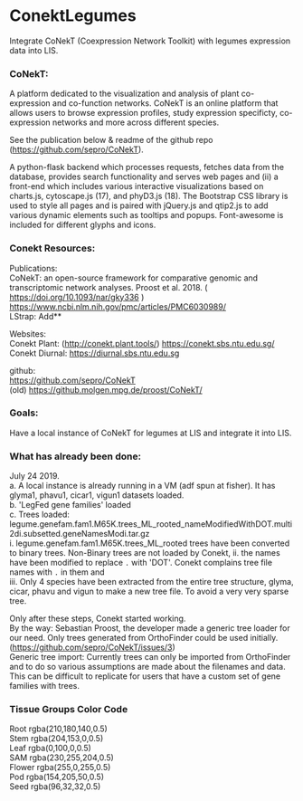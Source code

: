 # ConektLegumes
Integrate CoNekT (Coexpression Network Toolkit) with legumes expression data into LIS. 

### CoNekT:
A platform dedicated to the visualization and analysis of plant co-expression and co-function networks.
CoNekT is an online platform that allows users to browse expression profiles, study expression specificty, co-expression networks and more across different species.

See the publication below & readme of the github repo (https://github.com/sepro/CoNekT).     

A python-flask backend which processes requests, fetches data from the database, provides search functionality and serves web pages and (ii) a front-end which includes various interactive visualizations based on charts.js, cytoscape.js (17), and phyD3.js (18). The Bootstrap CSS library is used to style all pages and is paired with jQuery.js and qtip2.js to add various dynamic elements such as tooltips and popups. Font-awesome is included for different glyphs and icons.

### Conekt Resources:
Publications:    
CoNekT: an open-source framework for comparative genomic and transcriptomic network analyses. Proost et al. 2018. ( https://doi.org/10.1093/nar/gky336 )    
https://www.ncbi.nlm.nih.gov/pmc/articles/PMC6030989/     
LStrap: Add**     
    
Websites:    
Conekt Plant: (http://conekt.plant.tools/)   https://conekt.sbs.ntu.edu.sg/    
Conekt Diurnal:   https://diurnal.sbs.ntu.edu.sg    

github:    
https://github.com/sepro/CoNekT      
(old) https://github.molgen.mpg.de/proost/CoNekT/       

### Goals:
Have a local instance of CoNekT for legumes at LIS and integrate it into LIS.    

### What has already been done:

July 24 2019.    
a. A local instance is already running in a VM (adf spun at fisher). It has glyma1, phavu1, cicar1, vigun1 datasets loaded.    
b. 'LegFed gene families' loaded    
c. Trees loaded: legume.genefam.fam1.M65K.trees_ML_rooted_nameModifiedWithDOT.multi2di.subsetted.geneNamesModi.tar.gz	  
    i.  legume.genefam.fam1.M65K.trees_ML_rooted trees have been converted to binary trees. Non-Binary trees are not loaded by Conekt, 
    ii. the names have been modified to replace `.` with 'DOT'. Conekt complains tree file names with `.` in them and    
    iii. Only 4 species have been extracted from the entire tree structure, glyma, cicar, phavu and vigun to make a new tree file. To avoid a very very sparse tree.  


Only after these steps, Conekt started working.    
By the way: Sebastian Proost, the developer made a generic tree loader for our need. Only trees generated from OrthoFinder could be used initially. (https://github.com/sepro/CoNekT/issues/3)    
Generic tree import:  Currently trees can only be imported from OrthoFinder and to do so various assumptions are made about the filenames and data. This can be difficult to replicate for users that have a custom set of gene families with trees.    


### Tissue Groups Color Code

Root	rgba(210,180,140,0.5)  
Stem	rgba(204,153,0,0.5)  
Leaf	rgba(0,100,0,0.5)  
SAM	rgba(230,255,204,0.5)  
Flower	rgba(255,0,255,0.5)  
Pod	rgba(154,205,50,0.5)  
Seed	rgba(96,32,32,0.5)  


